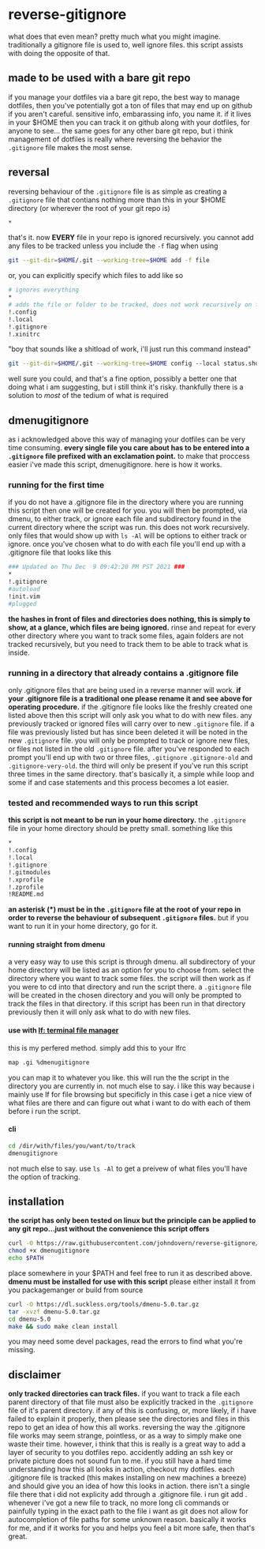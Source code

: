 # reverse-gitignore
what does that even mean? pretty much what you might imagine. traditionally a
gitignore file is used to, well ignore files. this script assists with doing
the opposite of that.
## made to be used with a bare git repo
if you manage your dotfiles via a bare git repo, the best way to manage
dotfiles, then you've potentially got a ton of files that may end up on github
if you aren't careful. sensitive info, embarassing info, you name it. if it
lives in your $HOME then you can track it on github along with your dotfiles,
for anyone to see... the same goes for any other bare git repo, but i think
management of dotfiles is really where reversing the behavior the `.gitignore`
file makes the most sense.
## reversal
reversing behaviour of the `.gitignore` file is as simple as creating a
`.gitignore` file that contians nothing more than this in your $HOME directory
(or wherever the root of your git repo is)
```bash
*
```
that's it. now __EVERY__ file in your repo is ignored recursively. you cannot
add any files to be tracked unless you include the `-f` flag when using
```bash
git --git-dir=$HOME/.git --working-tree=$HOME add -f file
```
or, you can explicitly specify which files to add like so
```bash
# ignores everything
*
# adds the file or folder to be tracked, does not work recursively on folders
!.config
!.local
!.gitignore
!.xinitrc
```
"boy that sounds like a shitload of work, i'll just run this command instead"
```bash
git --git-dir=$HOME/.git --working-tree=$HOME config --local status.showUntrackedFiles no
```
well sure you could, and that's a fine option, possibly a better one that doing
what i am suggesting, but i still think it's risky. thankfully there is a
solution to *most* of the tedium of what is required
## dmenugitignore
as i acknowledged above this way of managing your dotfiles can be very time
consuming. **every single file you care about has to be entered into a**
**`.gitignore` file prefixed with an exclamation point.** to make that
proccess easier i've made this script, dmenugitignore. here is how it works.
### running for the first time
if you do not have a .gitignore file in the directory where you are running
this script then one will be created for you. you will then be prompted, via
dmenu, to either track, or ignore each file and subdirectory found in the
current directory where the script was run. this does not work recursively.
only files that would show up with `ls -Al` will be options to either track or
ignore. once you've chosen what to do with each file you'll end up with a
.gitignore file that looks like this
```bash
### Updated on Thu Dec  9 09:42:20 PM PST 2021 ###
*
!.gitignore
#autoload
!init.vim
#plugged
```
**the hashes in front of files and directories does nothing, this is simply to
show, at a glance, which files are being ignored.** rinse and repeat for every
other directory where you want to track some files, again folders are not
tracked recursively, but you need to track them to be able to track what is
inside.
### running in a directory that already contains a .gitignore file
only .gitignore files that are being used in a reverse manner will work. **if
your .gitignore file is a traditional one please rename it and see above for
operating procedure.** if the .gitignore file looks like the freshly created one
listed above then this script will only ask you what to do with new files. any
previously tracked or ignored files will carry over to new `.gitignore` file.
if a file was previously listed but has since been deleted it will be noted in
the new `.gitignore` file. you will only be prompted to track or ignore new
files, or files not listed in the old `.gitignore` file. after you've responded
to each prompt you'll end up with two or three files, `.gitignore`
`.gitignore-old` and `.gitignore-very-old`. the third will only be present if
you've run this script three times in the same directory. that's basically it,
a simple while loop and some if and case statements and this process becomes a
lot easier.
### tested and recommended ways to run this script
**this script is not meant to be run in your home directory.** the `.gitignore`
file in your home directory should be pretty small. something like this
```bash
*
!.config
!.local
!.gitignore
!.gitmodules
!.xprofile
!.zprofile
!README.md
```
**an asterisk (*) must be in the `.gitignore` file at the root of your repo in
order to reverse the behaviour of subsequent `.gitignore` files.** but if you
want to run it in your home directory, go for it.
#### running straight from dmenu
a very easy way to use this script is through dmenu. all subdirectory of your
home directory will be listed as an option for you to choose from. select the
directory where you want to track some files. the script will then work as if
you were to cd into that directory and run the script there. a `.gitignore`
file will be created in the chosen directory and you will only be prompted to
track the files in that directory. if this script has been run in that
directory previously then it will only ask what to do with new files.
#### use with [lf: terminal file manager](https://github.com/gokcehan/lf)
this is my perfered method. simply add this to your lfrc
```bash
map .gi %dmenugitignore
```
you can map it to whatever you like. this will run the the script in the
directory you are currently in. not much else to say. i like this way because i
mainly use lf for file browsing but specificly in this case i get a nice view
of what files are there and can figure out what i want to do with each of them
before i run the script.
#### cli
```bash
cd /dir/with/files/you/want/to/track
dmenugitignore
```
not much else to say. use `ls -Al` to get a preivew of what files you'll have
the option of tracking.
## installation
**the script has only been tested on linux but the principle can be applied to**
**any git repo...just without the convenience this script offers**
```bash
curl -O https://raw.githubusercontent.com/johndovern/reverse-gitignore/master/dmenugitignore
chmod +x dmenugitignore
echo $PATH
```
place somewhere in your $PATH and feel free to run it as described above.
**dmenu must be installed for use with this script** please either install it
from you packagemanger or build from source
```bash
curl -O https://dl.suckless.org/tools/dmenu-5.0.tar.gz
tar -xvzf dmenu-5.0.tar.gz
cd dmenu-5.0
make && sudo make clean install
```
you may need some devel packages, read the errors to find what you're missing.
## disclaimer
**only tracked directories can track files.** if you want to track a file each
parent directory of that file must also be explicitly tracked in the
`.gitignore` file of it's parent directory. if any of this is confusing, or,
more likely, if i have failed to explain it properly, then please see the
directories and files in this repo to get an idea of how this all works.
reversing the way the .gitignore file works may seem strange, pointless, or as
a way to simply make one waste their time. however, i think that this is really
is a great way to add a layer of security to you dotfiles repo. accidently
adding an ssh key or private picture does not sound fun to me. if you still
have a hard time understanding how this all looks in action, checkout my
dotfiles. each .gitignore file is tracked (this makes installing on new
machines a breeze) and should give you an idea of how this looks in action.
there isn't a single file there that i did not explicity add through a
.gitignore file. i run git add . whenever i've got a new file to track, no more
long cli commands or painfully typing in the exact path to the file i want as
git does not allow for autocompletion of file paths for some unknown reason.
basically it works for me, and if it works for you and helps you feel a bit
more safe, then that's great.
